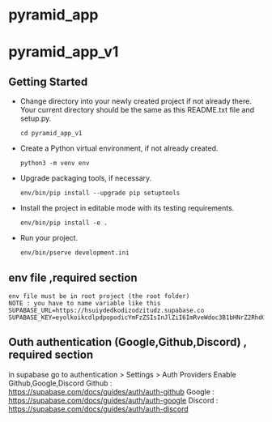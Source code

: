 # pyramid_app

pyramid_app_v1
==============

Getting Started
---------------

- Change directory into your newly created project if not already there. Your
  current directory should be the same as this README.txt file and setup.py.

    `cd pyramid_app_v1`

- Create a Python virtual environment, if not already created.

    `python3 -m venv env`

- Upgrade packaging tools, if necessary.

    `env/bin/pip install --upgrade pip setuptools`

- Install the project in editable mode with its testing requirements.

    `env/bin/pip install -e .`

- Run your project.

    `env/bin/pserve development.ini`

env file ,required section
---------------
    env file must be in root project (the root folder)
    NOTE : you have to name variable like this
    SUPABASE_URL=https://hsuiydedkodizodzitudz.supabase.co 
    SUPABASE_KEY=eyolkoikcdlpdpopodicYmFzZSIsInJlZiI6ImRveWdoc3B1bHNrZ2RhdGZ1bnpsIiwicm9sZSI6InNlcnZpY2Vfcm9sZSIsImlhdCI6MTY2NjYzNTgxMSwiZXhwIjoxOTgyMjExODExfQ.XkjQuYwARmv51JmnW6pB8eWQVBikPHAX2nOsU1jQ_8U
    
    
Outh authentication (Google,Github,Discord) , required section
---------------
in supabase go to authentication > Settings > Auth Providers 
Enable Github,Google,Discord
Github  : https://supabase.com/docs/guides/auth/auth-github
Google  : https://supabase.com/docs/guides/auth/auth-google
Discord : https://supabase.com/docs/guides/auth/auth-discord
